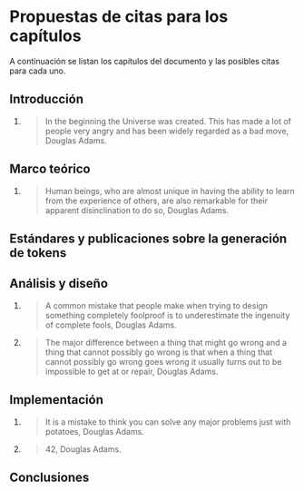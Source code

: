 # Propuestas de citas para los capítulos #
A continuación se listan los capítulos del documento y las posibles
citas para cada uno.

## Introducción
1. >In the beginning the Universe was created. This has made a lot of people
  very angry and has been widely regarded as a bad move, Douglas Adams.

## Marco teórico
1. >Human beings, who are almost unique in having the ability to learn from the
  experience of others, are also remarkable for their apparent disinclination
  to do so, Douglas Adams.

## Estándares y publicaciones sobre la generación de tokens

## Análisis y diseño
1. >A common mistake that people make when trying to design something completely
  foolproof is to underestimate the ingenuity of complete fools, Douglas Adams.
2. >The major difference between a thing that might go wrong and a thing that
  cannot possibly go wrong is that when a thing that cannot possibly go wrong
  goes wrong it usually turns out to be impossible to get at or repair,
  Douglas Adams.

## Implementación
1. >It is a mistake to think you can solve any major problems just with
  potatoes, Douglas Adams.
2. >42, Douglas Adams.

## Conclusiones
